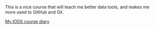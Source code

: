 
This is a nice course that will teach me better data tools, and makes me more used to GitHub and Git.

[My IODS course diary](https://c-riku.github.io/IODS-project/)
